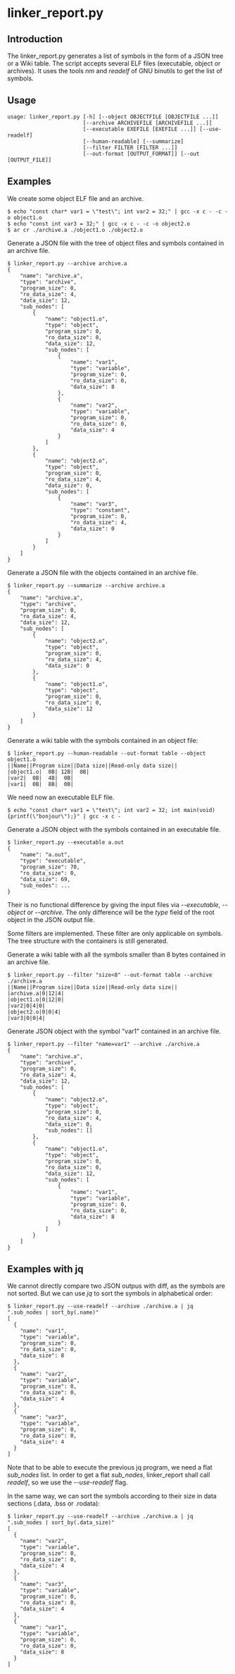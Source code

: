 # linker_report.py

## Introduction

The linker_report.py generates a list of symbols in the form of a JSON tree or
a Wiki table. The script accepts several ELF files (executable, object or
archives). It uses the tools *nm* and *readelf* of GNU binutils to get the list
of symbols.

## Usage

```
usage: linker_report.py [-h] [--object OBJECTFILE [OBJECTFILE ...]]
                        [--archive ARCHIVEFILE [ARCHIVEFILE ...]]
                        [--executable EXEFILE [EXEFILE ...]] [--use-readelf]
                        [--human-readable] [--summarize]
                        [--filter FILTER [FILTER ...]]
                        [--out-format [OUTPUT_FORMAT]] [--out [OUTPUT_FILE]]
```

## Examples

We create some object ELF file and an archive.

```console
$ echo "const char* var1 = \"test\"; int var2 = 32;" | gcc -x c - -c -o object1.o
$ echo "const int var3 = 32;" | gcc -x c - -c -o object2.o
$ ar cr ./archive.a ./object1.o ./object2.o
```

Generate a JSON file with the tree of object files and symbols contained in
an archive file.

```console
$ linker_report.py --archive archive.a
{
    "name": "archive.a",
    "type": "archive",
    "program_size": 0,
    "ro_data_size": 4,
    "data_size": 12,
    "sub_nodes": [
        {
            "name": "object1.o",
            "type": "object",
            "program_size": 0,
            "ro_data_size": 0,
            "data_size": 12,
            "sub_nodes": [
                {
                    "name": "var1",
                    "type": "variable",
                    "program_size": 0,
                    "ro_data_size": 0,
                    "data_size": 8
                },
                {
                    "name": "var2",
                    "type": "variable",
                    "program_size": 0,
                    "ro_data_size": 0,
                    "data_size": 4
                }
            ]
        },
        {
            "name": "object2.o",
            "type": "object",
            "program_size": 0,
            "ro_data_size": 4,
            "data_size": 0,
            "sub_nodes": [
                {
                    "name": "var3",
                    "type": "constant",
                    "program_size": 0,
                    "ro_data_size": 4,
                    "data_size": 0
                }
            ]
        }
    ]
}
```

Generate a JSON file with the objects contained in an archive file.

```console
$ linker_report.py --summarize --archive archive.a
{
    "name": "archive.a",
    "type": "archive",
    "program_size": 0,
    "ro_data_size": 4,
    "data_size": 12,
    "sub_nodes": [
        {
            "name": "object2.o",
            "type": "object",
            "program_size": 0,
            "ro_data_size": 4,
            "data_size": 0
        },
        {
            "name": "object1.o",
            "type": "object",
            "program_size": 0,
            "ro_data_size": 0,
            "data_size": 12
        }
    ]
}
```

Generate a wiki table with the symbols contained in an object file:

```console
$ linker_report.py --human-readable --out-format table --object object1.o
||Name||Program size||Data size||Read-only data size||
|object1.o|  0B| 12B|  0B|
|var2|  0B|  4B|  0B|
|var1|  0B|  8B|  0B|
```

We need now an executable ELF file.

```console
$ echo "const char* var1 = \"test\"; int var2 = 32; int main(void) {printf(\"bonjour\");}" | gcc -x c -
```

Generate a JSON object with the symbols contained in an executable file.

```console
$ linker_report.py --executable a.out
{
    "name": "a.out",
    "type": "executable",
    "program_size": 70,
    "ro_data_size": 0,
    "data_size": 69,
    "sub_nodes": ...
}
```

Their is no functional difference by giving the input files via
*--executable*, *--object* or *--archive*. The only difference will be the
*type* field of the root object in the JSON output file.

Some filters are implemented. These filter are only applicable on symbols. The
tree structure with the containers is still generated.

Generate a wiki table with all the symbols smaller than 8 bytes contained in an
archive file.

```console
$ linker_report.py --filter "size<8" --out-format table --archive ./archive.a
||Name||Program size||Data size||Read-only data size||
|archive.a|0|12|4|
|object1.o|0|12|0|
|var2|0|4|0|
|object2.o|0|0|4|
|var3|0|0|4|
```

Generate JSON object with the symbol "var1" contained in an archive file.

```console
$ linker_report.py --filter "name=var1" --archive ./archive.a
{
    "name": "archive.a",
    "type": "archive",
    "program_size": 0,
    "ro_data_size": 4,
    "data_size": 12,
    "sub_nodes": [
        {
            "name": "object2.o",
            "type": "object",
            "program_size": 0,
            "ro_data_size": 4,
            "data_size": 0,
            "sub_nodes": []
        },
        {
            "name": "object1.o",
            "type": "object",
            "program_size": 0,
            "ro_data_size": 0,
            "data_size": 12,
            "sub_nodes": [
                {
                    "name": "var1",
                    "type": "variable",
                    "program_size": 0,
                    "ro_data_size": 0,
                    "data_size": 8
                }
            ]
        }
    ]
}
```

## Examples with jq

We cannot directly compare two JSON outpus with diff, as the symbols are not
sorted. But we can use *jq* to sort the symbols in alphabetical order:

```console
$ linker_report.py --use-readelf --archive ./archive.a | jq ".sub_nodes | sort_by(.name)"
[
  {
    "name": "var1",
    "type": "variable",
    "program_size": 0,
    "ro_data_size": 0,
    "data_size": 8
  },
  {
    "name": "var2",
    "type": "variable",
    "program_size": 0,
    "ro_data_size": 0,
    "data_size": 4
  },
  {
    "name": "var3",
    "type": "variable",
    "program_size": 0,
    "ro_data_size": 0,
    "data_size": 4
  }
]
```

Note that to be able to execute the previous jq program, we need a flat
*sub_nodes* list. In order to get a flat *sub_nodes*, linker_report shall call
*readelf*, so we use the *--use-readelf* flag.

In the same way, we can sort the symbols according to their size in data
sections (.data, .bss or .rodata):

```console
$ linker_report.py --use-readelf --archive ./archive.a | jq ".sub_nodes | sort_by(.data_size)"
[
  {
    "name": "var2",
    "type": "variable",
    "program_size": 0,
    "ro_data_size": 0,
    "data_size": 4
  },
  {
    "name": "var3",
    "type": "variable",
    "program_size": 0,
    "ro_data_size": 0,
    "data_size": 4
  },
  {
    "name": "var1",
    "type": "variable",
    "program_size": 0,
    "ro_data_size": 0,
    "data_size": 8
  }
]
```
